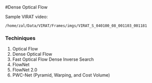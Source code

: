 #Dense Optical Flow

Sample VIRAT video:
```
/home/zal/Data/VIRAT/Frames/imgs/VIRAT_S_040100_08_001103_001181
```

### Techiniques

1. Optical Flow
1. Dense Optical Flow
1. Fast Optical Flow Dense Inverse Search
1. FlowNet
1. FlowNet 2.0
1. PWC-Net (Pyramid, Warping, and Cost Volume)